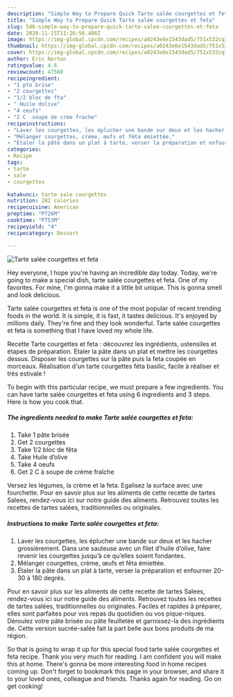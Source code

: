 ```yaml
---
description: "Simple Way to Prepare Quick Tarte salée courgettes et feta"
title: "Simple Way to Prepare Quick Tarte salée courgettes et feta"
slug: 546-simple-way-to-prepare-quick-tarte-salee-courgettes-et-feta
date: 2020-11-15T11:26:56.486Z
image: https://img-global.cpcdn.com/recipes/a0243e6e1543dad5/751x532cq70/tarte-salee-courgettes-et-feta-photo-principale-de-la-recette.jpg
thumbnail: https://img-global.cpcdn.com/recipes/a0243e6e1543dad5/751x532cq70/tarte-salee-courgettes-et-feta-photo-principale-de-la-recette.jpg
cover: https://img-global.cpcdn.com/recipes/a0243e6e1543dad5/751x532cq70/tarte-salee-courgettes-et-feta-photo-principale-de-la-recette.jpg
author: Eric Norton
ratingvalue: 4.6
reviewcount: 47560
recipeingredient:
- "1 pte brise"
- "2 courgettes"
- "1/2 bloc de fta"
- " Huile dolive"
- "4 oeufs"
- "2 C  soupe de crme frache"
recipeinstructions:
- "Laver les courgettes, les éplucher une bande sur deux et les hacher grossièrement. Dans une sauteuse avec un filet d’huile d’olive, faire revenir les courgettes jusqu’à ce qu’elles soient fondantes."
- "Mélanger courgettes, crème, œufs et fêta émiettée."
- "Étaler la pâte dans un plat à tarte, verser la préparation et enfourner 20-30 à 180 degrés."
categories:
- Recipe
tags:
- tarte
- sale
- courgettes

katakunci: tarte sale courgettes 
nutrition: 282 calories
recipecuisine: American
preptime: "PT26M"
cooktime: "PT53M"
recipeyield: "4"
recipecategory: Dessert

---
```



![Tarte salée courgettes et feta](https://img-global.cpcdn.com/recipes/a0243e6e1543dad5/751x532cq70/tarte-salee-courgettes-et-feta-photo-principale-de-la-recette.jpg)

Hey everyone, I hope you're having an incredible day today. Today, we're going to make a special dish, tarte salée courgettes et feta. One of my favorites. For mine, I'm gonna make it a little bit unique. This is gonna smell and look delicious.

Tarte salée courgettes et feta is one of the most popular of recent trending foods in the world. It is simple, it is fast, it tastes delicious. It's enjoyed by millions daily. They're fine and they look wonderful. Tarte salée courgettes et feta is something that I have loved my whole life.

Recette Tarte courgettes et feta : découvrez les ingrédients, ustensiles et étapes de préparation. Etaler la pâte dans un plat et mettre les courgettes dessus. Disposer les courgettes sur la pâte puis la feta coupée en morceaux. Réalisation d&#39;un tarte courgettes féta basilic, facile à réaliser et très estivale !


To begin with this particular recipe, we must prepare a few ingredients. You can have tarte salée courgettes et feta using 6 ingredients and 3 steps. Here is how you cook that.

<!--inarticleads1-->

##### The ingredients needed to make Tarte salée courgettes et feta:

1. Take 1 pâte brisée
1. Get 2 courgettes
1. Take 1/2 bloc de fêta
1. Take  Huile d’olive
1. Take 4 oeufs
1. Get 2 C à soupe de crème fraîche


Versez les légumes, la crème et la feta. Egalisez la surface avec une fourchette. Pour en savoir plus sur les aliments de cette recette de tartes Salees, rendez-vous ici sur notre guide des aliments. Retrouvez toutes les recettes de tartes salées, traditionnelles ou originales. 

<!--inarticleads2-->

##### Instructions to make Tarte salée courgettes et feta:

1. Laver les courgettes, les éplucher une bande sur deux et les hacher grossièrement. Dans une sauteuse avec un filet d’huile d’olive, faire revenir les courgettes jusqu’à ce qu’elles soient fondantes.
1. Mélanger courgettes, crème, œufs et fêta émiettée.
1. Étaler la pâte dans un plat à tarte, verser la préparation et enfourner 20-30 à 180 degrés.


Pour en savoir plus sur les aliments de cette recette de tartes Salees, rendez-vous ici sur notre guide des aliments. Retrouvez toutes les recettes de tartes salées, traditionnelles ou originales. Faciles et rapides à préparer, elles sont parfaites pour vos repas du quotidien ou vos pique-niques. Déroulez votre pâte brisée ou pâte feuilletée et garnissez-la des ingrédients de. Cette version sucrée-salée fait la part belle aux bons produits de ma région. 

So that is going to wrap it up for this special food tarte salée courgettes et feta recipe. Thank you very much for reading. I am confident you will make this at home. There's gonna be more interesting food in home recipes coming up. Don't forget to bookmark this page in your browser, and share it to your loved ones, colleague and friends. Thanks again for reading. Go on get cooking!
